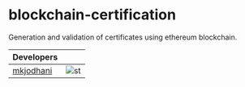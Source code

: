 # blockchain-certification
 Generation and validation of certificates using ethereum blockchain.

| Developers                                             |                                                               |
| ------------------------------------------------------ | ------------------------------------------------------------- |
| [mkjodhani](https://github.com/mkjodhani) | ![st](https://avatars0.githubusercontent.com/u/47267142?s=50) |
